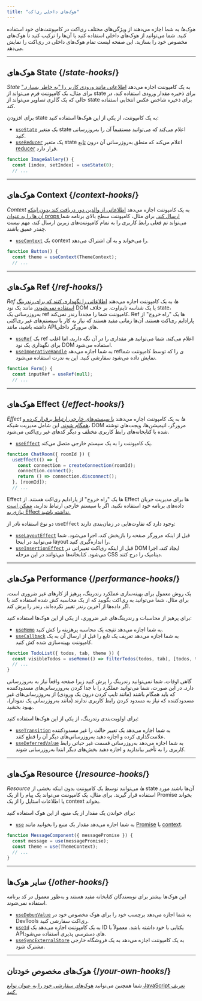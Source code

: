 ```yaml
---
title: "هوک‌های داخلی ری‌اکت"
---
```


<Intro>

*هوک‌ها* به شما اجازه می‌دهند از ویژگی‌های مختلف ری‌اکت در کامپوننت‌های خود استفاده کنید. شما می‌توانید از هوک‌های داخلی استفاده کنید یا آن‌ها را ترکیب کنید تا هوک‌های مخصوص خود را بسازید. این صفحه لیست تمام هوک‌های داخلی در ری‌اکت را نمایش می‌دهد.

</Intro>

---

## هوک‌های State {/*state-hooks*/}

*State* به یک کامپوننت اجازه می‌دهد [اطلاعاتی مانند ورودی کاربر را "به خاطر بسپارد."](/learn/state-a-components-memory) برای مثال، یک کامپوننت فرم می‌تواند از state برای ذخیره مقدار ورودی استفاده کند، در حالی که یک گالری تصاویر می‌تواند از state برای ذخیره شاخص عکس انتخابی استفاده کند.

برای افزودن state به یک کامپوننت، از یکی از این هوک‌ها استفاده کنید:

* [`useState`](/reference/react/useState) یک متغیر state اعلام می‌کند که می‌توانید مستقیماً آن را به‌روزرسانی کنید.
* [`useReducer`](/reference/react/useReducer) یک متغیر state اعلام می‌کند که منطق به‌روزرسانی آن درون [تابع reducer](/learn/extracting-state-logic-into-a-reducer) قرار دارد.

```js
function ImageGallery() {
  const [index, setIndex] = useState(0);
  // ...
```

---

## هوک‌های Context {/*context-hooks*/}

*Context* به یک کامپوننت اجازه می‌دهد [اطلاعاتی از والدین دور دریافت کند بدون اینکه آن ها را به عنوان props ارسال کند.](/learn/passing-props-to-a-component) برای مثال، کامپوننت سطح بالای برنامه شما می‌تواند تم فعلی رابط کاربری را به تمام کامپوننت‌های زیرین ارسال کند، مهم نیست چقدر عمیق باشند.

* [`useContext`](/reference/react/useContext) یک context را می‌خواند و به آن اشتراک می‌دهد.

```js
function Button() {
  const theme = useContext(ThemeContext);
  // ...
```

---

## هوک‌های Ref {/*ref-hooks*/}

*Ref ها* به یک کامپوننت اجازه می‌دهند [اطلاعاتی را نگهداری کنند که برای رندرینگ استفاده نمی‌شوند،](/learn/referencing-values-with-refs) مانند یک نود DOM یا یک شناسه تایم‌اوت. بر خلاف state، به‌روزرسانی یک ref کامپوننت شما را مجدداً رندر نمی‌کند. Ref ها یک "راه خروج" از پارادایم ری‌اکت هستند. آن‌ها زمانی مفید هستند که نیاز به کار با سیستم‌های غیر ری‌اکتی داشته باشید، مانند APIهای مرورگر داخلی.

* [`useRef`](/reference/react/useRef) یک ref اعلام می‌کند. شما می‌توانید هر مقداری را در آن نگه دارید، اما اغلب برای نگهداری یک نود DOM استفاده می‌شود.
* [`useImperativeHandle`](/reference/react/useImperativeHandle) به شما اجازه می‌دهد refی را که توسط کامپوننت شما نمایش داده می‌شود سفارشی کنید. این به ندرت استفاده می‌شود.

```js
function Form() {
  const inputRef = useRef(null);
  // ...
```

---

## هوک‌های Effect {/*effect-hooks*/}

*Effect ها* به یک کامپوننت اجازه می‌دهند [با سیستم‌های خارجی ارتباط برقرار کرده و همگام شوند.](/learn/synchronizing-with-effects) این شامل مدیریت شبکه، DOM مرورگر، انیمیشن‌ها، ویجت‌های نوشته شده با کتابخانه‌های رابط کاربری مختلف و دیگر کدهای غیر ری‌اکتی می‌شود.

* [`useEffect`](/reference/react/useEffect) یک کامپوننت را به یک سیستم خارجی متصل می‌کند.

```js
function ChatRoom({ roomId }) {
  useEffect(() => {
    const connection = createConnection(roomId);
    connection.connect();
    return () => connection.disconnect();
  }, [roomId]);
  // ...
```

Effect ها یک "راه خروج" از پارادایم ری‌اکت هستند. از Effect ها برای مدیریت جریان داده‌های برنامه خود استفاده نکنید. اگر با سیستم خارجی ارتباط ندارید، [ممکن است نیازی به Effect نداشته باشید.](/learn/you-might-not-need-an-effect)

دو نوع استفاده نادر از `useEffect` وجود دارد که تفاوت‌هایی در زمان‌بندی دارند:

* [`useLayoutEffect`](/reference/react/useLayoutEffect) قبل از اینکه مرورگر صفحه را بازپخش کند، اجرا می‌شود. شما می‌توانید در اینجا layout را اندازه‌گیری کنید.
* [`useInsertionEffect`](/reference/react/useInsertionEffect) قبل از اینکه ری‌اکت تغییراتی در DOM ایجاد کند، اجرا می‌شود. کتابخانه‌ها می‌توانند در این مرحله CSS دینامیک را درج کنند.

---

## هوک‌های Performance {/*performance-hooks*/}

یک روش معمول برای بهینه‌سازی عملکرد رندرینگ، پرهیز از کارهای غیر ضروری است. برای مثال، شما می‌توانید به ری‌اکت بگویید که از یک محاسبه کش شده استفاده کند یا اگر داده‌ها از آخرین رندر تغییر نکرده‌اند، رندر را پرش کند.

برای پرهیز از محاسبات و رندرینگ‌های غیر ضروری، از یکی از این هوک‌ها استفاده کنید:

- [`useMemo`](/reference/react/useMemo) به شما اجازه می‌دهد نتیجه یک محاسبه پرهزینه را کش کنید.
- [`useCallback`](/reference/react/useCallback) به شما اجازه می‌دهد تعریف یک تابع را قبل از ارسال آن به یک کامپوننت بهینه‌سازی شده کش کنید.

```js
function TodoList({ todos, tab, theme }) {
  const visibleTodos = useMemo(() => filterTodos(todos, tab), [todos, tab]);
  // ...
}
```

گاهی اوقات، شما نمی‌توانید رندرینگ را پرش کنید زیرا صفحه واقعاً نیاز به به‌روزرسانی دارد. در این صورت، شما می‌توانید عملکرد را با جدا کردن به‌روزرسانی‌های مسدودکننده که باید همگام باشند (مانند تایپ کردن درون یک ورودی) از به‌روزرسانی‌های غیر مسدودکننده که نیاز به مسدود کردن رابط کاربری ندارند (مانند به‌روزرسانی یک نمودار)، بهبود بخشید.

برای اولویت‌بندی رندرینگ، از یکی از این هوک‌ها استفاده کنید:

- [`useTransition`](/reference/react/useTransition) به شما اجازه می‌دهد یک تغییر حالت را غیر مسدودکننده علامت‌گذاری کرده و اجازه دهید به‌روزرسانی‌های دیگر آن را قطع کنند.
- [`useDeferredValue`](/reference/react/useDeferredValue) به شما اجازه می‌دهد به‌روزرسانی قسمت غیر حیاتی رابط کاربری را به تأخیر بیاندازید و اجازه دهید بخش‌های دیگر ابتدا به‌روزرسانی شوند.

---

## هوک‌های Resource {/*resource-hooks*/}

*Resource ها* می‌توانند توسط یک کامپوننت بدون اینکه بخشی از state آن‌ها باشند مورد استفاده قرار گیرند. برای مثال، یک کامپوننت می‌تواند یک پیام را از یک Promise بخواند یا اطلاعات استایل را از یک context بخواند.

برای خواندن یک مقدار از یک منبع، از این هوک استفاده کنید:

- [`use`](/reference/react/use) به شما اجازه می‌دهد مقدار یک منبع را بخوانید مانند [Promise](https://developer.mozilla.org/en-US/docs/Web/JavaScript/Reference/Global_Objects/Promise) یا [context](/learn/passing-data-deeply-with-context).

```js
function MessageComponent({ messagePromise }) {
  const message = use(messagePromise);
  const theme = use(ThemeContext);
  // ...
}
```

---

## سایر هوک‌ها {/*other-hooks*/}

این هوک‌ها بیشتر برای نویسندگان کتابخانه مفید هستند و به‌طور معمول در کد برنامه استفاده نمی‌شوند.

- [`useDebugValue`](/reference/react/useDebugValue) به شما اجازه می‌دهد برچسب خود را برای هوک مخصوص خود در DevTools ری‌اکت سفارشی کنید.
- [`useId`](/reference/react/useId) به یک کامپوننت اجازه می‌دهد یک ID یکتایی با خود داشته باشد. معمولاً با APIهای دسترسی پذیری استفاده می‌شود.
- [`useSyncExternalStore`](/reference/react/useSyncExternalStore) به یک کامپوننت اجازه می‌دهد به یک فروشگاه خارجی مشترک شود.

---

## هوک‌های مخصوص خودتان {/*your-own-hooks*/}

شما همچنین می‌توانید [هوک‌های سفارشی خود را به عنوان توابع JavaScript تعریف کنید.](/learn/reusing-logic-with-custom-hooks#extracting-your-own-custom-hook-from-a-component)